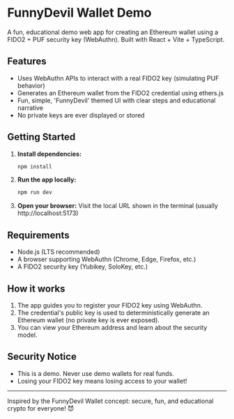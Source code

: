 # FunnyDevil Wallet Demo

A fun, educational demo web app for creating an Ethereum wallet using a FIDO2 + PUF security key (WebAuthn). Built with React + Vite + TypeScript.

## Features
- Uses WebAuthn APIs to interact with a real FIDO2 key (simulating PUF behavior)
- Generates an Ethereum wallet from the FIDO2 credential using ethers.js
- Fun, simple, 'FunnyDevil' themed UI with clear steps and educational narrative
- No private keys are ever displayed or stored

## Getting Started

1. **Install dependencies:**
   ```sh
   npm install
   ```
2. **Run the app locally:**
   ```sh
   npm run dev
   ```
3. **Open your browser:**
   Visit the local URL shown in the terminal (usually http://localhost:5173)

## Requirements
- Node.js (LTS recommended)
- A browser supporting WebAuthn (Chrome, Edge, Firefox, etc.)
- A FIDO2 security key (Yubikey, SoloKey, etc.)

## How it works
1. The app guides you to register your FIDO2 key using WebAuthn.
2. The credential's public key is used to deterministically generate an Ethereum wallet (no private key is ever exposed).
3. You can view your Ethereum address and learn about the security model.

## Security Notice
- This is a demo. Never use demo wallets for real funds.
- Losing your FIDO2 key means losing access to your wallet!

---

Inspired by the FunnyDevil Wallet concept: secure, fun, and educational crypto for everyone! 😈
